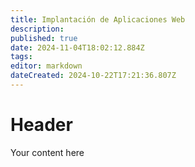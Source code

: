 ```yaml
---
title: Implantación de Aplicaciones Web
description: 
published: true
date: 2024-11-04T18:02:12.884Z
tags: 
editor: markdown
dateCreated: 2024-10-22T17:21:36.807Z
---
```


# Header
Your content here